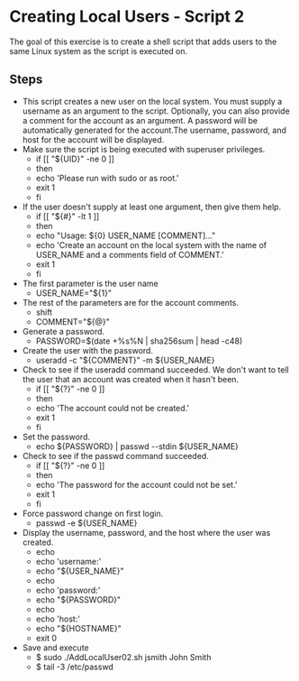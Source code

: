 # Creating Local Users - Script 2

The goal of this exercise is to create a shell script that adds users to the same Linux system as the script is executed on.


## Steps

- This script creates a new user on the local system. You must supply a username as an argument to the script. Optionally, you can also provide a comment for the account as an argument. A password will be automatically generated for the account.The username, password, and host for the account will be displayed.
- Make sure the script is being executed with superuser privileges.
  - if [[ "${UID}" -ne 0 ]]
  - then
  -   echo 'Please run with sudo or as root.'
  -  exit 1
  - fi
- If the user doesn't supply at least one argument, then give them help.
  - if [[ "${#}" -lt 1 ]]
  - then
  -  echo "Usage: ${0} USER\_NAME [COMMENT]..."
  -  echo 'Create an account on the local system with the name of USER\_NAME and a comments field of COMMENT.'
  -  exit 1
  - fi
- The first parameter is the user name
  - USER\_NAME="${1}"
- The rest of the parameters are for the account comments.
  - shift
  - COMMENT="${@}"
- Generate a password.
  - PASSWORD=$(date +%s%N | sha256sum | head -c48)
- Create the user with the password.
  - useradd -c "${COMMENT}" -m ${USER\_NAME}
- Check to see if the useradd command succeeded. We don't want to tell the user that an account was created when it hasn't been.
  - if [[ "${?}" -ne 0 ]]
  - then
  -  echo 'The account could not be created.'
  -  exit 1
  - fi
- Set the password.
  - echo ${PASSWORD} | passwd --stdin ${USER\_NAME}
- Check to see if the passwd command succeeded.
  - if [[ "${?}" -ne 0 ]]
  - then
  -  echo 'The password for the account could not be set.'
  -  exit 1
  - fi
- Force password change on first login.
  - passwd -e ${USER\_NAME}
- Display the username, password, and the host where the user was created.
  - echo
  - echo 'username:'
  - echo "${USER\_NAME}"
  - echo
  - echo 'password:'
  - echo "${PASSWORD}"
  - echo
  - echo 'host:'
  - echo "${HOSTNAME}"
  - exit 0
- Save and execute
  - $ sudo ./AddLocalUser02.sh jsmith John Smith
  - $ tail -3 /etc/passwd
